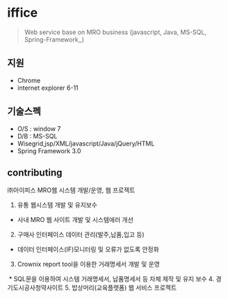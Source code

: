# iffice
> Web service base on MRO business
(javascript, Java, MS-SQL, Spring-Framework,,)

## 지원
- Chrome
- internet explorer 6-11

## 기술스펙
- O/S : window 7
- D/B : MS-SQL
- Wisegrid,jsp/XML/javascript/Java/jQuery/HTML
- Spring Framework 3.0


## contributing
㈜아이피스 MRO웹 시스템 개발/운영, 웹 프로젝트
1. 유통 웹시스템 개발 및 유지보수
  * 사내 MRO 웹 사이트 개발 및 시스템에러 개선
2. 구매사 인터페이스 데이터 관리(발주,납품,입고 등)
  * 데이터 인터페이스(IF)모니터링 및 오류가 없도록 안정화 
3. Crownix report tool을 이용한 거래명세서 개발 및 운영

  * SQL문을 이용하여 시스템 거래명세서, 납품명세서 등 자체 제작 및 유지 보수 
4. 경기도시공사청약사이트
5. 밥상머리(교육플랫폼) 웹 서비스 프로젝트
